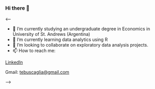 ### Hi there 👋

<--
- 🔭 I’m currently studying an undergraduate degree in Economics in University of St. Andrews (Argentina)
- 🌱 I’m currently learning data analytics using R
- 👯 I’m looking to collaborate on exploratory data analysis projects.
- 📫 How to reach me: 

[LinkedIn](https://www.linkedin.com/in/tomas-buscaglia-1a07111bb/)

Gmail: tebuscaglia@gmail.com

-->
